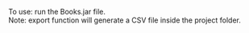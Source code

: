 To use: run the Books.jar file. \
Note: export function will generate a CSV file inside the project folder.
